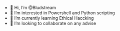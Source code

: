 - 👋 Hi, I’m @Bludstream
- 👀 I’m interested in Powershell and Python scripting
- 🌱 I’m currently learning Ethical Haccking
- 💞️ I’m looking to collaborate on any advise

<!---
Bludstream/Bludstream is a ✨ special ✨ repository because its `README.md` (this file) appears on your GitHub profile.
You can click the Preview link to take a look at your changes.
--->

